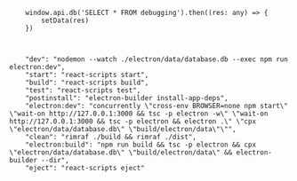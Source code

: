         window.api.db('SELECT * FROM debugging').then((res: any) => {
            setData(res)
        })



        "dev": "nodemon --watch ./electron/data/database.db --exec npm run electron:dev",
        "start": "react-scripts start",
        "build": "react-scripts build",
        "test": "react-scripts test",
        "postinstall": "electron-builder install-app-deps",
        "electron:dev": "concurrently \"cross-env BROWSER=none npm start\" \"wait-on http://127.0.0.1:3000 && tsc -p electron -w\" \"wait-on http://127.0.0.1:3000 && tsc -p electron && electron .\" \"cpx \"electron/data/database.db\" \"build/electron/data\"\"",
        "clean": "rimraf ./build && rimraf ./dist",
        "electron:build": "npm run build && tsc -p electron && cpx \"electron/data/database.db\" \"build/electron/data\" && electron-builder --dir",
        "eject": "react-scripts eject"
